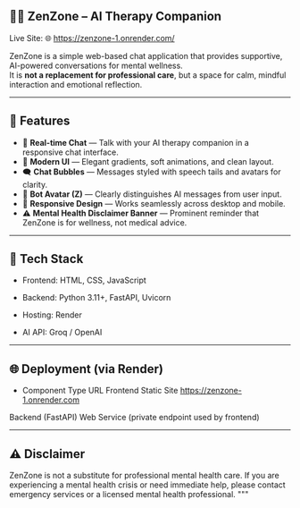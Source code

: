 
## 🧘‍♀️ **ZenZone – AI Therapy Companion**

Live Site: 🌐 https://zenzone-1.onrender.com/

ZenZone is a simple web-based chat application that provides supportive, AI-powered conversations for mental wellness.  
It is **not a replacement for professional care**, but a space for calm, mindful interaction and emotional reflection.

---

## 🚀 **Features**

- 💬 **Real-time Chat** — Talk with your AI therapy companion in a responsive chat interface.  
- 🎨 **Modern UI** — Elegant gradients, soft animations, and clean layout.  
- 🗨️ **Chat Bubbles** — Messages styled with speech tails and avatars for clarity.  
- 🤖 **Bot Avatar (Z)** — Clearly distinguishes AI messages from user input.  
- 📱 **Responsive Design** — Works seamlessly across desktop and mobile.  
- ⚠️ **Mental Health Disclaimer Banner** — Prominent reminder that ZenZone is for wellness, not medical advice.
---

## 🧰 **Tech Stack**

- Frontend: HTML, CSS, JavaScript

- Backend: Python 3.11+, FastAPI, Uvicorn

- Hosting: Render

- AI API: Groq / OpenAI

---

## 🌐 Deployment (via Render)
- Component	Type	URL
Frontend	Static Site	https://zenzone-1.onrender.com

Backend (FastAPI)	Web Service	(private endpoint used by frontend)

---

## **⚠️ Disclaimer**

ZenZone is not a substitute for professional mental health care.
If you are experiencing a mental health crisis or need immediate help, please contact emergency services or a licensed mental health professional.
"""
